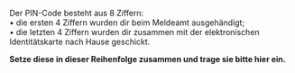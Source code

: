 Der PIN-Code besteht aus 8 Ziffern:  
• die ersten 4 Ziffern wurden dir beim Meldeamt ausgehändigt;  
• die letzten 4 Ziffern wurden dir zusammen mit der elektronischen Identitätskarte nach Hause geschickt.  
  
**Setze diese in dieser Reihenfolge zusammen und trage sie bitte hier ein.**
